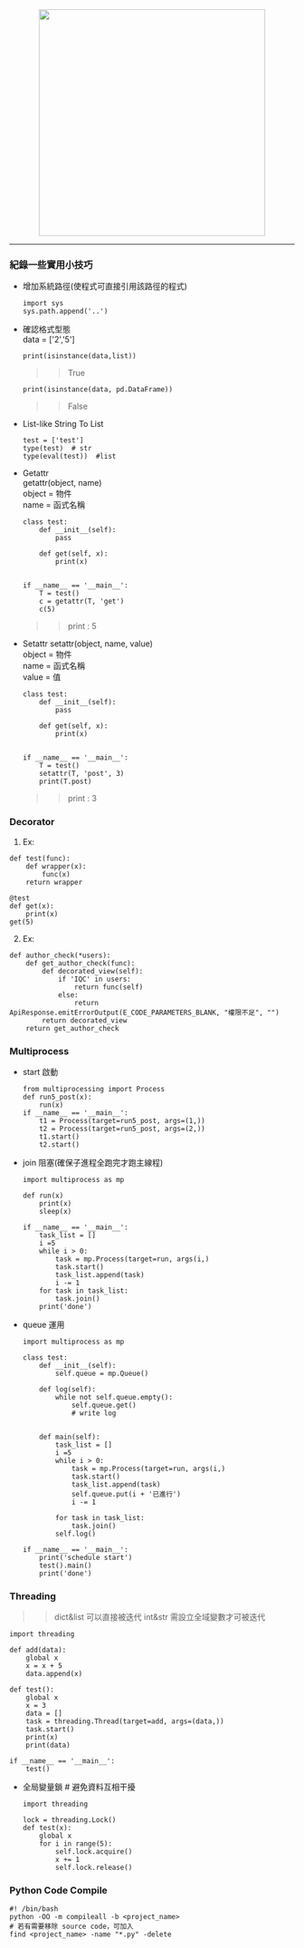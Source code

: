 <div align="center">
  <img src="https://upload.wikimedia.org/wikipedia/commons/thumb/c/c3/Python-logo-notext.svg/2048px-Python-logo-notext.svg.png" height="400px"/>
 </div>
 
---- 
  
### 紀錄一些實用小技巧
- 增加系統路徑(使程式可直接引用該路徑的程式)
  ```
  import sys
  sys.path.append('..')
  ```
- 確認格式型態  
data = ['2','5']
  ```
  print(isinstance(data,list))
  ```
  >> True
  ```
  print(isinstance(data, pd.DataFrame))
  ```
  >> False

- List-like String To List
  ```
  test = ['test']
  type(test)  # str
  type(eval(test))  #list
  ```

- Getattr  
getattr(object, name)  
 object = 物件  
   name = 函式名稱  
  ```
  class test:
      def __init__(self):
          pass

      def get(self, x):
          print(x)


  if __name__ == '__main__':
      T = test()
      c = getattr(T, 'get')
      c(5)
  ```
  >> print : 5
- Setattr
setattr(object, name, value)  
object = 物件  
name = 函式名稱  
value = 值
  ```
  class test:
      def __init__(self):
          pass

      def get(self, x):
          print(x)


  if __name__ == '__main__':
      T = test()
      setattr(T, 'post', 3)
      print(T.post)
  ``` 
  >> print : 3
### Decorator
1. Ex: 
  ```
  def test(func):
      def wrapper(x):
          func(x)
      return wrapper

  @test
  def get(x):
      print(x)
  get(5)

  ```
2. Ex:
  ```
  def author_check(*users):
      def get_author_check(func):
          def decorated_view(self):
              if 'IQC' in users:
                  return func(self)
              else:
                  return ApiResponse.emitErrorOutput(E_CODE_PARAMETERS_BLANK, "權限不足", "")
          return decorated_view 
      return get_author_check
  ```

### Multiprocess
- start 啟動
  ``` 
  from multiprocessing import Process  
  def run5_post(x):  
      run(x)
  if __name__ == '__main__':      
      t1 = Process(target=run5_post, args=(1,))  
      t2 = Process(target=run5_post, args=(2,))  
      t1.start()  
      t2.start()  
  ```
- join 阻塞(確保子進程全跑完才跑主線程)
  ```
  import multiprocess as mp

  def run(x)
      print(x)
      sleep(x)

  if __name__ == '__main__':
      task_list = []
      i =5
      while i > 0:
          task = mp.Process(target=run, args(i,)
          task.start()
          task_list.append(task)
          i -= 1
      for task in task_list:
          task.join()
      print('done')
  ```
- queue 運用
  ```
  import multiprocess as mp

  class test:
      def __init__(self):
          self.queue = mp.Queue()

      def log(self):
          while not self.queue.empty():
              self.queue.get()
              # write log


      def main(self):
          task_list = []
          i =5
          while i > 0:
              task = mp.Process(target=run, args(i,)
              task.start()
              task_list.append(task)
              self.queue.put(i + '已進行')
              i -= 1

          for task in task_list:
              task.join()
          self.log()

  if __name__ == '__main__':
      print('schedule start')
      test().main()
      print('done')

  ```
### Threading
  >> dict&list 可以直接被迭代
  >> int&str 需設立全域變數才可被迭代
  ```
  import threading

  def add(data):
      global x
      x = x + 5
      data.append(x)

  def test():
      global x
      x = 3
      data = []
      task = threading.Thread(target=add, args=(data,))
      task.start()
      print(x)    
      print(data)

  if __name__ == '__main__':
      test()
  ```
- 全局變量鎖 # 避免資料互相干擾
  ```
  import threading

  lock = threading.Lock()
  def test(x):
      global x
      for i in range(5):
          self.lock.acquire()
          x += 1
          self.lock.release()
  ```
### Python Code Compile
```
#! /bin/bash
python -OO -m compileall -b <project_name>
# 若有需要移除 source code，可加入
find <project_name> -name "*.py" -delete
```
